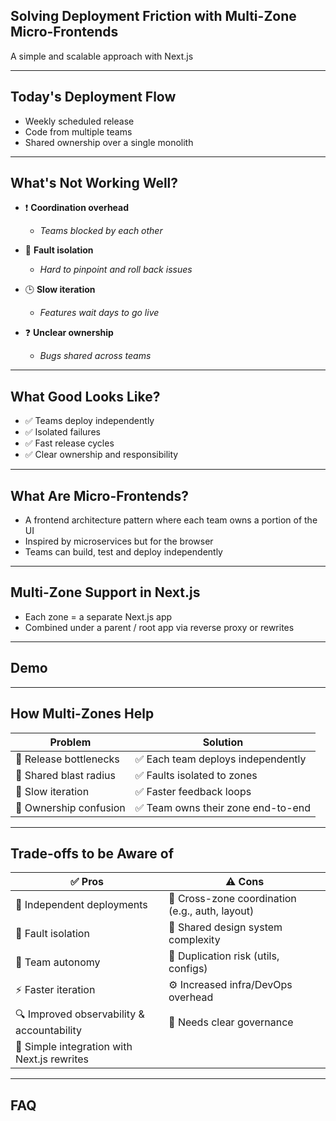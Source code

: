 ## Solving Deployment Friction with Multi-Zone Micro-Frontends

A simple and scalable approach with Next.js

---

## Today's Deployment Flow


* Weekly scheduled release
* Code from multiple teams
* Shared ownership over a single monolith

---

## What's Not Working Well?

* ❗ **Coordination overhead**
  * *Teams blocked by each other*

* 🐛 **Fault isolation**
  * *Hard to pinpoint and roll back issues*

* 🕒 **Slow iteration**
  * *Features wait days to go live*

* ❓ **Unclear ownership**
  * *Bugs shared across teams*

---

## What Good Looks Like?

* ✅ Teams deploy independently
* ✅ Isolated failures
* ✅ Fast release cycles
* ✅ Clear ownership and responsibility

---

## What Are Micro-Frontends?

* A frontend architecture pattern where each team owns a portion of the UI
* Inspired by microservices but for the browser
* Teams can build, test and deploy independently

---

## Multi-Zone Support in Next.js

* Each zone = a separate Next.js app
* Combined under a parent / root app via reverse proxy or rewrites

---

## Demo

---

## How Multi-Zones Help

<table>
  <thead>
    <tr>
      <th>Problem</th>
      <th>Solution</th>
    </tr>
  </thead>
  <tbody>
    <tr>
      <td>🚨 Release bottlenecks</td>
      <td>✅ Each team deploys independently</td>
    </tr>
    <tr>
      <td>🚨 Shared blast radius</td>
      <td>✅ Faults isolated to zones</td>
    </tr>
    <tr>
      <td>🚨 Slow iteration</td>
      <td>✅ Faster feedback loops</td>
    </tr>
    <tr>
      <td>🚨 Ownership confusion</td>
      <td>✅ Team owns their zone end-to-end</td>
    </tr>
  </tbody>
</table>

---

## Trade-offs to be Aware of

<table>
  <thead>
    <tr>
      <th>✅ Pros</th>
      <th>⚠️ ️Cons</th>
    </tr>
  </thead>
  <tbody>
    <tr>
      <td>🔁 Independent deployments</td>
      <td>🔗 Cross-zone coordination (e.g., auth, layout)</td>
    </tr>
    <tr>
      <td>🚧 Fault isolation</td>
      <td>🎨 Shared design system complexity</td>
    </tr>
    <tr>
      <td>👥 Team autonomy</td>
      <td>🧰 Duplication risk (utils, configs)</td>
    </tr>
    <tr>
      <td>⚡ Faster iteration</td>
      <td>⚙️ Increased infra/DevOps overhead</td>
    </tr>
    <tr>
      <td>🔍 Improved observability & accountability</td>
      <td>🧭 Needs clear governance</td>
    </tr>
    <tr>
      <td>🧩 Simple integration with Next.js rewrites</td>
      <td></td>
    </tr>
  </tbody>
</table>

---

## FAQ
